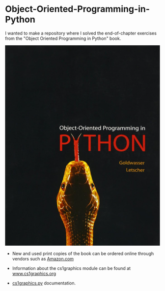 # Object-Oriented-Programming-in-Python

I wanted to make a repository where I solved the end-of-chapter exercises from the "Object Oriented Programming in Python" book.

![Book](oop_goldwasser_letscher.png)

- New and used print copies of the book can be ordered online through vendors such as [Amazon.com](http://www.amazon.com/Object-Oriented-Programming-Python-Michael-Goldwasser/dp/0136150314)

- Information about the cs1graphics module can be found at www.cs1graphics.org

- [cs1graphics.py](https://cs.slu.edu/~goldwasser/courses/slu/csci150/2006_Fall/doc/cs1graphics.html) documentation.